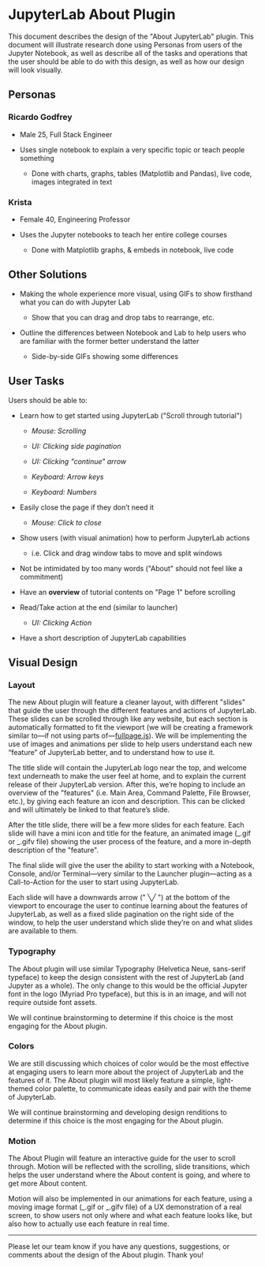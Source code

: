 # JupyterLab About Plugin

This document describes the design of the "About JupyterLab" plugin. This document will illustrate research done using Personas from users of the Jupyter Notebook, as well as describe all of the tasks and operations that the user should be able to do with this design, as well as how our design will look visually.

## Personas

### Ricardo Godfrey

- Male 25, Full Stack Engineer

- Uses single notebook to explain a very specific topic or teach people something

  - Done with charts, graphs, tables (Matplotlib and Pandas), live code, images integrated in text

### Krista

- Female 40, Engineering Professor

- Uses the Jupyter notebooks to teach her entire college courses

  - Done with Matplotlib graphs, & embeds in notebook, live code

## Other Solutions

- Making the whole experience more visual, using GIFs to show firsthand what you can do with Jupyter Lab

  - Show that you can drag and drop tabs to rearrange, etc.

- Outline the differences between Notebook and Lab to help users who are familiar with the former better understand the latter

  - Side-by-side GIFs showing some differences

## User Tasks

Users should be able to:

- Learn how to get started using JupyterLab ("Scroll through tutorial")

  - _Mouse: Scrolling_

  - _UI: Clicking side pagination_

  - _UI: Clicking "continue" arrow_

  - _Keyboard: Arrow keys_

  - _Keyboard: Numbers_

- Easily close the page if they don’t need it

  - _Mouse: Click to close_

- Show users (with visual animation) how to perform JupyterLab actions

  - i.e. Click and drag window tabs to move and split windows

- Not be intimidated by too many words ("About" should not feel like a commitment)

- Have an **overview** of tutorial contents on "Page 1" before scrolling

- Read/Take action at the end (similar to launcher)

  - _UI: Clicking Action_

- Have a short description of JupyterLab capabilities

## Visual Design

### Layout

The new About plugin will feature a cleaner layout, with different "slides" that guide the user through the different features and actions of JupyterLab. These slides can be scrolled through like any website, but each section is automatically formatted to fit the viewport (we will be creating a framework similar to—if not using parts of—[fullpage.js](http://alvarotrigo.com/fullPage/)). We will be implementing the use of images and animations per slide to help users understand each new “feature” of JupyterLab better, and to understand how to use it.

The title slide will contain the JupyterLab logo near the top, and welcome text underneath to make the user feel at home, and to explain the current release of their JupyterLab version. After this, we’re hoping to include an overview of the "features" (i.e. Main Area, Command Palette, File Browser, etc.), by giving each feature an icon and description. This can be clicked and will ultimately be linked to that feature’s slide.

After the title slide, there will be a few more slides for each feature. Each slide will have a mini icon and title for the feature, an animated image (\_.gif or \_.gifv file) showing the user process of the feature, and a more in-depth description of the "feature".

The final slide will give the user the ability to start working with a Notebook, Console, and/or Terminal—very similar to the Launcher plugin—acting as a Call-to-Action for the user to start using JupyterLab.

Each slide will have a downwards arrow (" ╲╱ ") at the bottom of the viewport to encourage the user to continue learning about the features of JupyterLab, as well as a fixed slide pagination on the right side of the window, to help the user understand which slide they’re on and what slides are available to them.

### Typography

The About plugin will use similar Typography (Helvetica Neue, sans-serif typeface) to keep the design consistent with the rest of JupyterLab (and Jupyter as a whole). The only change to this would be the official Jupyter font in the logo (Myriad Pro typeface), but this is in an image, and will not require outside font assets.

We will continue brainstorming to determine if this choice is the most engaging for the About plugin.

### Colors

We are still discussing which choices of color would be the most effective at engaging users to learn more about the project of JupyterLab and the features of it. The About plugin will most likely feature a simple, light-themed color palette, to communicate ideas easily and pair with the theme of JupyterLab.

We will continue brainstorming and developing design renditions to determine if this choice is the most engaging for the About plugin.

### Motion

The About Plugin will feature an interactive guide for the user to scroll through. Motion will be reflected with the scrolling, slide transitions, which helps the user understand where the About content is going, and where to get more About content.

Motion will also be implemented in our animations for each feature, using a moving image format (\_.gif or \_.gifv file) of a UX demonstration of a real screen, to show users not only where and what each feature looks like, but also how to actually use each feature in real time.

---

Please let our team know if you have any questions, suggestions, or comments about the design of the About plugin. Thank you!
